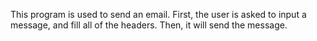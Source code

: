 This program is used to send an email. First, the user is asked to input a message, and fill all of the headers. Then, it will send the message. 
